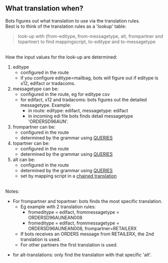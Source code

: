 ## What translation when? ##

Bots figures out what translation to use via the translation rules.<br>
Best is to think of the translation rules as a 'lookup' table:<br>
<blockquote>look-up with (from-editype, from-messagetype, alt, frompartner and topartner) to find mappingscript, to-editype and to-messagetype</blockquote>

<br>
How the input values for the look-up are determined:<br>
<ol><li>editype<br>
<ul><li>configured in the route<br>
</li><li>if you configure editype=mailbag, bots will figure out if editype is x12, edifact or tradacoms.<br>
</li></ul></li><li>messagetype can be:<br>
<ul><li>configured in the route, eg for editype csv<br>
</li><li>for edifact, x12 and tradacoms: bots figures out the detailed messagetype. Example:<br>
<ul><li>in route: editype: edifact, messagetype: edifact<br>
</li><li>in incoming edi file bots finds detail messagetype  'ORDERSD96AUN'.<br>
</li></ul></li></ul></li><li>frompartner can be:<br>
<ul><li>configured in the route<br>
</li><li>determined by the grammar using <a href='GrammarsStructure#QUERIES.md'>QUERIES</a>
</li></ul></li><li>topartner can be:<br>
<ul><li>configured in the route<br>
</li><li>determined by the grammar using <a href='GrammarsStructure#QUERIES.md'>QUERIES</a>
</li></ul></li><li>alt can be:<br>
<ul><li>configured in the route<br>
</li><li>determined by the grammar using <a href='GrammarsStructure#QUERIES.md'>QUERIES</a>
</li><li>set by mapping script in a <a href='TranslationAlt.md'>chained translation</a></li></ul></li></ol>

<br>
Notes:<br>
<ul><li>For frompartner and topartner: bots finds the most specific translation.<br>
<ul><li>Eg example with 2 translation rules:<br>
<ul><li>fromeditype = edifact, frommessagetype = ORDERSD96AUNEAN008<br>
</li><li>fromeditype = edifact, frommessagetype = ORDERSD96AUNEAN008, frompartner=RETAILERX<br>
</li></ul></li><li>If bots receives an ORDERS message from RETAILERX, the 2nd translation is used.<br>
</li><li>For other partners the first translation is used.</li></ul></li></ul>

<ul><li>for alt-translations: only find the translation with that specific 'alt'.